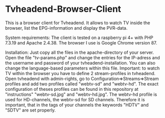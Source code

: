 # Tvheadend-Browser-Client
This is a browser client for Tvheadend. It allows to watch TV inside the browser, list the EPG-information and display the PVR-data.

System requirements: 
The client is tested on a raspberry pi 4+ with PHP 7.3.19 and Apache 2.4.38. The browser I use is Google Chrome version 87.

Installation:
Just copy all the files in the apache-directory of your server. Open the file "tv-params.php" and change the entries for the IP-adress and the username and password of your tvheadend-installation. You can also change the language-based parameters within this file.
Important: to watch TV within the browser you have to define 2 stream-profiles in tvheadend. Open tvheadend with admin-rights, go to Configuration=>Streams=>Stream profiles and add two profiles called "webtv-sd" and "webtv-hd". The exact configuration of theses profiles can be found in this repository at "instructions" "webtv-sd.jpg" and "webtv-hd.jpg". The webtv-hd profile is used for HD-channels, the webtv-sd for SD channels. Therefore it is important, that in the tags of your channels the keywords "HDTV" and "SDTV" are set properly.
